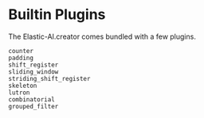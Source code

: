 # Builtin Plugins

The Elastic-AI.creator comes bundled with a few plugins.

```{toctree}
counter
padding
shift_register
sliding_window
striding_shift_register
skeleton
lutron
combinatorial
grouped_filter
```
